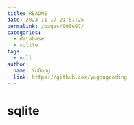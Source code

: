 ```yaml
---
title: README
date: 2023-11-17 21:57:25
permalink: /pages/006e07/
categories:
  - database
  - sqlite
tags:
  - null
author:
  name: YuGong
  link: https://github.com/yugongcoding
---
```

# sqlite
